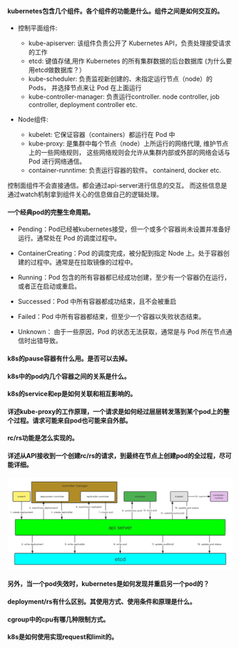 #### kubernetes包含几个组件。各个组件的功能是什么。组件之间是如何交互的。
- 控制平面组件:
  - kube-apiserver: 该组件负责公开了 Kubernetes API，负责处理接受请求的工作
  - etcd: 键值存储,用作 Kubernetes 的所有集群数据的后台数据库 (为什么要用etcd做数据库？）
  - kube-scheduler: 负责监视新创建的、未指定运行节点（node）的 Pods， 并选择节点来让 Pod 在上面运行
  - kube-controller-manager: 负责运行controller. node controller, job controller, deployment controller etc.

- Node组件:
  - kubelet: 它保证容器（containers）都运行在 Pod 中
  - kube-proxy: 是集群中每个节点（node）上所运行的网络代理, 维护节点上的一些网络规则， 这些网络规则会允许从集群内部或外部的网络会话与 Pod 进行网络通信。
  - container-runntime: 负责运行容器的软件。 containerd, docker etc.

控制面组件不会直接通信。都会通过api-server进行信息的交互。 而这些信息是通过watch机制拿到组件关心的信息做自己的逻辑处理。

#### 一个经典pod的完整生命周期。

- Pending：Pod已经被kubernetes接受，但一个或多个容器尚未设置并准备好运行。通常处在 Pod 的调度过程中。

- ContainerCreating：Pod 的调度完成，被分配到指定 Node 上。处于容器创建的过程中。通常是在拉取镜像的过程中。

- Running：Pod 包含的所有容器都已经成功创建，至少有一个容器仍在运行，或者正在启动或重启。

- Successed：Pod 中所有容器都成功结束，且不会被重启

- Failed：Pod 中所有容器都结束，但至少一个容器以失败状态结束。

- Unknown： 由于一些原因，Pod 的状态无法获取，通常是与 Pod 所在节点通信时出错导致。


#### k8s的pause容器有什么用。是否可以去掉。

#### k8s中的pod内几个容器之间的关系是什么。

#### k8s的service和ep是如何关联和相互影响的。

#### 详述kube-proxy的工作原理，一个请求是如何经过层层转发落到某个pod上的整个过程。请求可能来自pod也可能来自外部。

#### rc/rs功能是怎么实现的。

#### 详述从API接收到一个创建rc/rs的请求，到最终在节点上创建pod的全过程，尽可能详细。
![create-deployment-process](./images/create-deployment-process.png)

#### 另外，当一个pod失效时，kubernetes是如何发现并重启另一个pod的？

#### deployment/rs有什么区别。其使用方式、使用条件和原理是什么。

#### cgroup中的cpu有哪几种限制方式。

#### k8s是如何使用实现request和limit的。